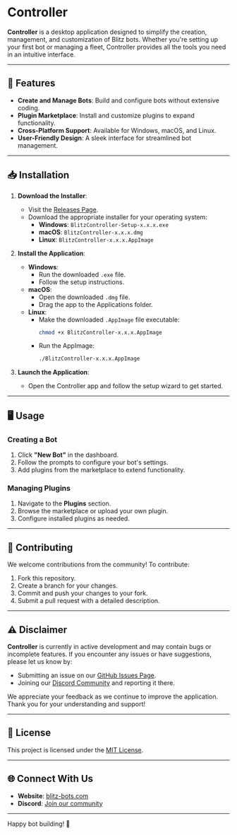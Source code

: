 # Controller

**Controller** is a desktop application designed to simplify the creation, management, and customization of Blitz bots. Whether you're setting up your first bot or managing a fleet, Controller provides all the tools you need in an intuitive interface.

---

## 🚀 Features

- **Create and Manage Bots**: Build and configure bots without extensive coding.
- **Plugin Marketplace**: Install and customize plugins to expand functionality.
- **Cross-Platform Support**: Available for Windows, macOS, and Linux.
- **User-Friendly Design**: A sleek interface for streamlined bot management.

---

## 📥 Installation

1. **Download the Installer**:

   - Visit the [Releases Page](https://github.com/BLITZ-BOTS/Controller/releases/tag/app-v1.0.0).
   - Download the appropriate installer for your operating system:
     - **Windows**: `BlitzController-Setup-x.x.x.exe`
     - **macOS**: `BlitzController-x.x.x.dmg`
     - **Linux**: `BlitzController-x.x.x.AppImage`

2. **Install the Application**:

   - **Windows**:
     - Run the downloaded `.exe` file.
     - Follow the setup instructions.
   - **macOS**:
     - Open the downloaded `.dmg` file.
     - Drag the app to the Applications folder.
   - **Linux**:
     - Make the downloaded `.AppImage` file executable:
       ```bash
       chmod +x BlitzController-x.x.x.AppImage
       ```
     - Run the AppImage:
       ```bash
       ./BlitzController-x.x.x.AppImage
       ```

3. **Launch the Application**:
   - Open the Controller app and follow the setup wizard to get started.

---

## 🖥️ Usage

### Creating a Bot

1. Click **"New Bot"** in the dashboard.
2. Follow the prompts to configure your bot's settings.
3. Add plugins from the marketplace to extend functionality.

### Managing Plugins

1. Navigate to the **Plugins** section.
2. Browse the marketplace or upload your own plugin.
3. Configure installed plugins as needed.

---

## 🤝 Contributing

We welcome contributions from the community! To contribute:

1. Fork this repository.
2. Create a branch for your changes.
3. Commit and push your changes to your fork.
4. Submit a pull request with a detailed description.

---

## ⚠️ Disclaimer

**Controller** is currently in active development and may contain bugs or incomplete features. If you encounter any issues or have suggestions, please let us know by:

- Submitting an issue on our [GitHub Issues Page](https://github.com/BLITZ-BOTS/Controller/issues).
- Joining our [Discord Community](https://discord.blitz-bots.com) and reporting it there.

We appreciate your feedback as we continue to improve the application. Thank you for your understanding and support!

---

## 📜 License

This project is licensed under the [MIT License](LICENSE).

---

## 🌐 Connect With Us

- **Website**: [blitz-bots.com](https://blitz-bots.com)
- **Discord**: [Join our community](https://discord.blitz-bots.com)

---

Happy bot building! 🎉
